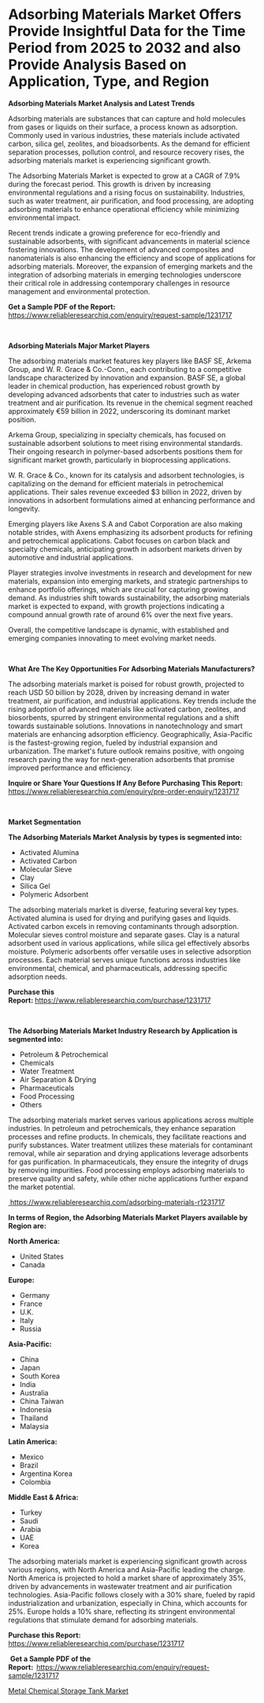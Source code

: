 <p><h1>Adsorbing Materials Market Offers Provide Insightful Data for the Time Period from 2025 to 2032 and also Provide Analysis Based on Application, Type, and Region</h1></p><p><strong>Adsorbing Materials Market Analysis and Latest Trends</strong></p>
<p><p>Adsorbing materials are substances that can capture and hold molecules from gases or liquids on their surface, a process known as adsorption. Commonly used in various industries, these materials include activated carbon, silica gel, zeolites, and bioadsorbents. As the demand for efficient separation processes, pollution control, and resource recovery rises, the adsorbing materials market is experiencing significant growth. </p><p>The Adsorbing Materials Market is expected to grow at a CAGR of 7.9% during the forecast period. This growth is driven by increasing environmental regulations and a rising focus on sustainability. Industries, such as water treatment, air purification, and food processing, are adopting adsorbing materials to enhance operational efficiency while minimizing environmental impact.</p><p>Recent trends indicate a growing preference for eco-friendly and sustainable adsorbents, with significant advancements in material science fostering innovations. The development of advanced composites and nanomaterials is also enhancing the efficiency and scope of applications for adsorbing materials. Moreover, the expansion of emerging markets and the integration of adsorbing materials in emerging technologies underscore their critical role in addressing contemporary challenges in resource management and environmental protection.</p></p>
<p><strong>Get a Sample PDF of the Report:&nbsp;</strong> <a href="https://www.reliableresearchiq.com/enquiry/request-sample/1231717?utm_campaign=3200&utm_medium=2&utm_source=Github&utm_content=ia&utm_term=03042025&utm_id=adsorbing-materials">https://www.reliableresearchiq.com/enquiry/request-sample/1231717</a></p>
<p>&nbsp;</p>
<p><strong>Adsorbing Materials Major Market Players</strong></p>
<p><p>The adsorbing materials market features key players like BASF SE, Arkema Group, and W. R. Grace & Co.-Conn., each contributing to a competitive landscape characterized by innovation and expansion. BASF SE, a global leader in chemical production, has experienced robust growth by developing advanced adsorbents that cater to industries such as water treatment and air purification. Its revenue in the chemical segment reached approximately €59 billion in 2022, underscoring its dominant market position.</p><p>Arkema Group, specializing in specialty chemicals, has focused on sustainable adsorbent solutions to meet rising environmental standards. Their ongoing research in polymer-based adsorbents positions them for significant market growth, particularly in bioprocessing applications.</p><p>W. R. Grace & Co., known for its catalysis and adsorbent technologies, is capitalizing on the demand for efficient materials in petrochemical applications. Their sales revenue exceeded $3 billion in 2022, driven by innovations in adsorbent formulations aimed at enhancing performance and longevity.</p><p>Emerging players like Axens S.A and Cabot Corporation are also making notable strides, with Axens emphasizing its adsorbent products for refining and petrochemical applications. Cabot focuses on carbon black and specialty chemicals, anticipating growth in adsorbent markets driven by automotive and industrial applications.</p><p>Player strategies involve investments in research and development for new materials, expansion into emerging markets, and strategic partnerships to enhance portfolio offerings, which are crucial for capturing growing demand. As industries shift towards sustainability, the adsorbing materials market is expected to expand, with growth projections indicating a compound annual growth rate of around 6% over the next five years.</p><p>Overall, the competitive landscape is dynamic, with established and emerging companies innovating to meet evolving market needs.</p></p>
<p>&nbsp;</p>
<p><strong>What Are The Key Opportunities For Adsorbing Materials Manufacturers?</strong></p>
<p><p>The adsorbing materials market is poised for robust growth, projected to reach USD 50 billion by 2028, driven by increasing demand in water treatment, air purification, and industrial applications. Key trends include the rising adoption of advanced materials like activated carbon, zeolites, and biosorbents, spurred by stringent environmental regulations and a shift towards sustainable solutions. Innovations in nanotechnology and smart materials are enhancing adsorption efficiency. Geographically, Asia-Pacific is the fastest-growing region, fueled by industrial expansion and urbanization. The market's future outlook remains positive, with ongoing research paving the way for next-generation adsorbents that promise improved performance and efficiency.</p></p>
<p><strong>Inquire or Share Your Questions If Any Before Purchasing This Report:</strong> <a href="https://www.reliableresearchiq.com/enquiry/pre-order-enquiry/1231717?utm_campaign=3200&utm_medium=2&utm_source=Github&utm_content=ia&utm_term=03042025&utm_id=adsorbing-materials">https://www.reliableresearchiq.com/enquiry/pre-order-enquiry/1231717</a></p>
<p>&nbsp;</p>
<p><strong>Market Segmentation</strong></p>
<p><strong>The Adsorbing Materials Market Analysis by types is segmented into:</strong></p>
<p><ul><li>Activated Alumina</li><li>Activated Carbon</li><li>Molecular Sieve</li><li>Clay</li><li>Silica Gel</li><li>Polymeric Adsorbent</li></ul></p>
<p><p>The adsorbing materials market is diverse, featuring several key types. Activated alumina is used for drying and purifying gases and liquids. Activated carbon excels in removing contaminants through adsorption. Molecular sieves control moisture and separate gases. Clay is a natural adsorbent used in various applications, while silica gel effectively absorbs moisture. Polymeric adsorbents offer versatile uses in selective adsorption processes. Each material serves unique functions across industries like environmental, chemical, and pharmaceuticals, addressing specific adsorption needs.</p></p>
<p><strong>Purchase this Report:&nbsp;</strong><a href="https://www.reliableresearchiq.com/purchase/1231717?utm_campaign=3200&utm_medium=2&utm_source=Github&utm_content=ia&utm_term=03042025&utm_id=adsorbing-materials">https://www.reliableresearchiq.com/purchase/1231717</a></p>
<p>&nbsp;</p>
<p><strong>The Adsorbing Materials Market Industry Research by Application is segmented into:</strong></p>
<p><ul><li>Petroleum & Petrochemical</li><li>Chemicals</li><li>Water Treatment</li><li>Air Separation & Drying</li><li>Pharmaceuticals</li><li>Food Processing</li><li>Others</li></ul></p>
<p><p>The adsorbing materials market serves various applications across multiple industries. In petroleum and petrochemicals, they enhance separation processes and refine products. In chemicals, they facilitate reactions and purify substances. Water treatment utilizes these materials for contaminant removal, while air separation and drying applications leverage adsorbents for gas purification. In pharmaceuticals, they ensure the integrity of drugs by removing impurities. Food processing employs adsorbing materials to preserve quality and safety, while other niche applications further expand the market potential.</p></p>
<p><a href="https://www.reliableresearchiq.com/adsorbing-materials-r1231717?utm_campaign=3200&utm_medium=2&utm_source=Github&utm_content=ia&utm_term=03042025&utm_id=adsorbing-materials">&nbsp;https://www.reliableresearchiq.com/adsorbing-materials-r1231717</a></p>
<p><strong>In terms of Region, the Adsorbing Materials Market Players available by Region are:</strong></p>
<p>
    <p> <strong> North America: </strong>
        <ul>
            <li>United States</li>
            <li>Canada</li>
        </ul>
        </p> 
    <p> <strong> Europe: </strong>
        <ul>
            <li>Germany</li>
            <li>France</li>
            <li>U.K.</li>
            <li>Italy</li>
            <li>Russia</li>
        </ul>
        </p> 
    <p> <strong> Asia-Pacific: </strong>
        <ul>
            <li>China</li>
            <li>Japan</li>
            <li>South Korea</li>
            <li>India</li>
            <li>Australia</li>
            <li>China Taiwan</li>
            <li>Indonesia</li>
            <li>Thailand</li>
            <li>Malaysia</li>
        </ul>
        </p> 
    <p> <strong> Latin America: </strong>
        <ul>
            <li>Mexico</li>
            <li>Brazil</li>
            <li>Argentina Korea</li>
            <li>Colombia</li>
        </ul>
        </p> 
    <p> <strong> Middle East & Africa: </strong>
        <ul>
            <li>Turkey</li>
            <li>Saudi</li>
            <li>Arabia</li>
            <li>UAE</li>
            <li>Korea</li>
        </ul>
    </p>
    </p>
<p><p>The adsorbing materials market is experiencing significant growth across various regions, with North America and Asia-Pacific leading the charge. North America is projected to hold a market share of approximately 35%, driven by advancements in wastewater treatment and air purification technologies. Asia-Pacific follows closely with a 30% share, fueled by rapid industrialization and urbanization, especially in China, which accounts for 25%. Europe holds a 10% share, reflecting its stringent environmental regulations that stimulate demand for adsorbing materials.</p></p>
<p><strong>Purchase this Report: </strong><a href="https://www.reliableresearchiq.com/purchase/1231717?utm_campaign=3200&utm_medium=2&utm_source=Github&utm_content=ia&utm_term=03042025&utm_id=adsorbing-materials">https://www.reliableresearchiq.com/purchase/1231717</a></p>
<p>&nbsp;<strong>Get a Sample PDF of the Report:&nbsp;&nbsp;</strong><a href="https://www.reliableresearchiq.com/enquiry/request-sample/1231717?utm_campaign=3200&utm_medium=2&utm_source=Github&utm_content=ia&utm_term=03042025&utm_id=adsorbing-materials">https://www.reliableresearchiq.com/enquiry/request-sample/1231717</a></p>
<p><strong></strong></p>
<p><p><a href="https://github.com/stickkinkel/Market-Research-Report-List-1/blob/main/metal-chemical-storage-tank-market.md?utm_campaign=3200&utm_medium=2&utm_source=Github&utm_content=ia&utm_term=03042025&utm_id=adsorbing-materials">Metal Chemical Storage Tank Market</a></p></p>